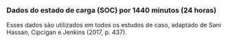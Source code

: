 ### Dados do estado de carga (SOC) por 1440 minutos (24 horas)
Esses dados são utilizados em todos os estudos de caso, adaptado de Sani Hassan, Cipcigan e Jenkins (2017, p. 437).
